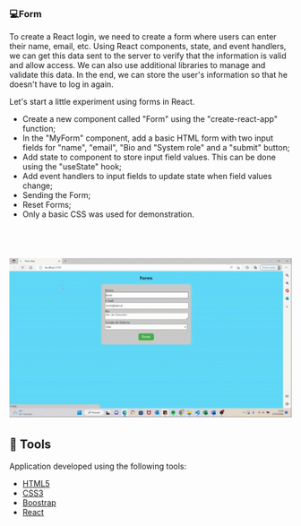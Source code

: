 ### 💻Form

To create a React login, we need to create a form where users can enter their name, email, etc. Using React components, state, and event handlers, we can get this data sent to the server to verify that the information is valid and allow access. We can also use additional libraries to manage and validate this data. In the end, we can store the user's information so that he doesn't have to log in again.

Let's start a little experiment using forms in React.

- Create a new component called "Form" using the "create-react-app" function;
- In the "MyForm" component, add a basic HTML form with two input fields for "name", "email", "Bio and "System role" and a "submit" button;
- Add state to component to store input field values. This can be done using the "useState" hook;
- Add event handlers to input fields to update state when field values change;
- Sending the Form;
- Reset Forms;
- Only a basic CSS was used for demonstration.

  
<br />

<h1 align="center">
<img alt="Video form " title="gif" src="./src/img/formvideo.gif" />
</h1>




## 🧪 Tools

Application developed using the following tools:

- [HTML5](https://www.w3schools.com/html/default.asp)
- [CSS3](https://www.w3schools.com/css/default.asp)
- [Boostrap](https://getbootstrap.com/)
- [React](https://reactjs.org/)

